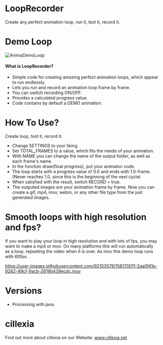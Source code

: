 # LoopRecorder
Create any perfect animation loop, run it, test it, record it.

# Demo Loop
![AnimaDemoLoop](https://user-images.githubusercontent.com/92103579/158168750-2e80a61b-483c-41d6-adc2-33e4096c3b59.gif)


#### What is LoopRecorder?
* Simple code for creating amazing perfect animation loops, which appear to run endlessly.
* Lets you run and record an animation loop frame by frame.
* You can switch recording ON/OFF.
* Provides a calculated progress value.
* Code contains by default a DEMO animation.

# How To Use?
Create loop, test it, record it.
* Change SETTINGS to your liking.
* Set TOTAL_FRAMES to a value, which fits the needs of your animation.
* With NAME you can change the name of the output folder, as well as each frame's name. 
* In the function draw(float progress), put your animaton code.
* The loop starts with a progress value of 0.0 and ends with 1.0-frame. (Never reaches 1.0, since this is the beginning of the next cycle)
* When satisfied with the result, switch RECORD = true.
* The outputed images are your animation frame by frame. Now you can create a gif, mp4, mov, webm, or any other file type from the just generated images.

# Smooth loops with high resolution and fps?
If you want to play your loop in high resolution and with lots of fps, you may want to make a mp4 or mov.
On many platforms this will run automatically as a loop, repeating the video when it is over.
As mov this demo loop runs with 60fps.

https://user-images.githubusercontent.com/92103579/158170011-2aa0f41e-9282-49cf-9acb-2619b439ecdc.mov

# Versions
* Processing with java.

# cillexia
Find out more about cillexia on our
Website: www.cillexia.net

